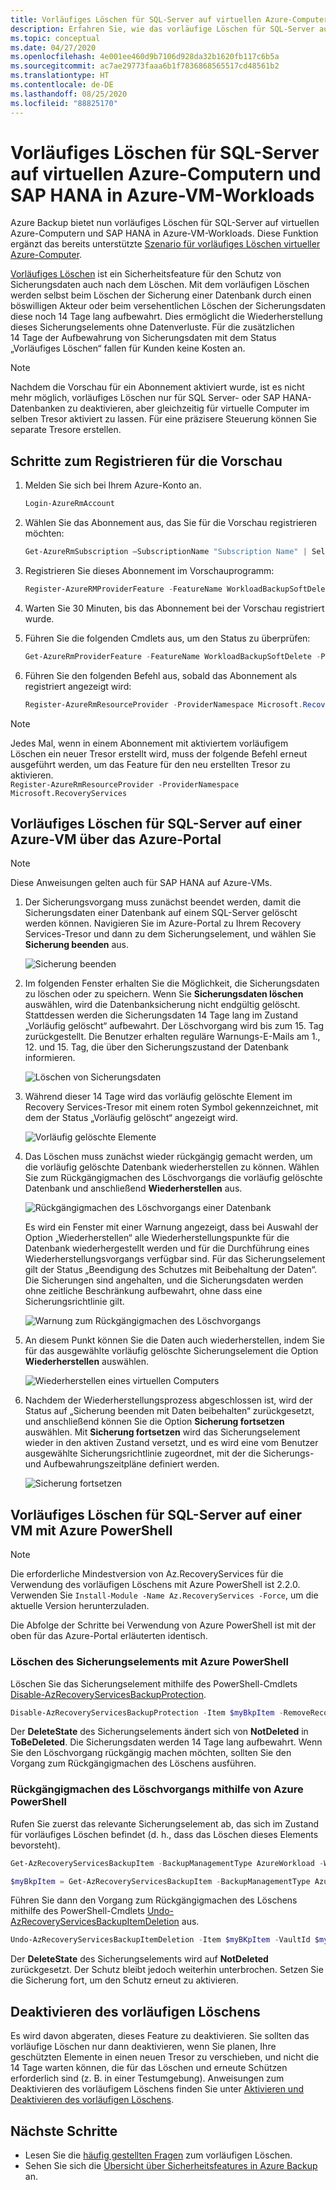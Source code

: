 ```yaml
---
title: Vorläufiges Löschen für SQL-Server auf virtuellen Azure-Computern und SAP HANA in Azure-VM-Workloads
description: Erfahren Sie, wie das vorläufige Löschen für SQL-Server auf virtuellen Azure-Computern und SAP HANA in Azure-VM-Workloads Sicherungen noch sicherer macht.
ms.topic: conceptual
ms.date: 04/27/2020
ms.openlocfilehash: 4e001ee460d9b7106d928da32b1620fb117c6b5a
ms.sourcegitcommit: ac7ae29773faaa6b1f7836868565517cd48561b2
ms.translationtype: HT
ms.contentlocale: de-DE
ms.lasthandoff: 08/25/2020
ms.locfileid: "88825170"
---
```

# <a name="soft-delete-for-sql-server-in-azure-vm-and-sap-hana-in-azure-vm-workloads"></a>Vorläufiges Löschen für SQL-Server auf virtuellen Azure-Computern und SAP HANA in Azure-VM-Workloads

Azure Backup bietet nun vorläufiges Löschen für SQL-Server auf virtuellen Azure-Computern und SAP HANA in Azure-VM-Workloads. Diese Funktion ergänzt das bereits unterstützte [Szenario für vorläufiges Löschen virtueller Azure-Computer](soft-delete-virtual-machines.md).

[Vorläufiges Löschen](backup-azure-security-feature-cloud.md) ist ein Sicherheitsfeature für den Schutz von Sicherungsdaten auch nach dem Löschen. Mit dem vorläufigen Löschen werden selbst beim Löschen der Sicherung einer Datenbank durch einen böswilligen Akteur oder beim versehentlichen Löschen der Sicherungsdaten diese noch 14 Tage lang aufbewahrt. Dies ermöglicht die Wiederherstellung dieses Sicherungselements ohne Datenverluste. Für die zusätzlichen 14 Tage der Aufbewahrung von Sicherungsdaten mit dem Status „Vorläufiges Löschen“ fallen für Kunden keine Kosten an.

>[!NOTE]
>Nachdem die Vorschau für ein Abonnement aktiviert wurde, ist es nicht mehr möglich, vorläufiges Löschen nur für SQL Server- oder SAP HANA-Datenbanken zu deaktivieren, aber gleichzeitig für virtuelle Computer im selben Tresor aktiviert zu lassen. Für eine präzisere Steuerung können Sie separate Tresore erstellen.

## <a name="steps-to-enroll-in-preview"></a>Schritte zum Registrieren für die Vorschau

1. Melden Sie sich bei Ihrem Azure-Konto an.

   ```powershell
   Login-AzureRmAccount
   ```

2. Wählen Sie das Abonnement aus, das Sie für die Vorschau registrieren möchten:

   ```powershell
   Get-AzureRmSubscription –SubscriptionName "Subscription Name" | Select-AzureRmSubscription
   ```

3. Registrieren Sie dieses Abonnement im Vorschauprogramm:

   ```powershell
   Register-AzureRMProviderFeature -FeatureName WorkloadBackupSoftDelete -ProviderNamespace Microsoft.RecoveryServices
   ```

4. Warten Sie 30 Minuten, bis das Abonnement bei der Vorschau registriert wurde.

5. Führen Sie die folgenden Cmdlets aus, um den Status zu überprüfen:

   ```powershell
   Get-AzureRmProviderFeature -FeatureName WorkloadBackupSoftDelete -ProviderNamespace Microsoft.RecoveryServices
   ```

6. Führen Sie den folgenden Befehl aus, sobald das Abonnement als registriert angezeigt wird:

   ```powershell
   Register-AzureRmResourceProvider -ProviderNamespace Microsoft.RecoveryServices
   ```

>[!NOTE]
>Jedes Mal, wenn in einem Abonnement mit aktiviertem vorläufigem Löschen ein neuer Tresor erstellt wird, muss der folgende Befehl erneut ausgeführt werden, um das Feature für den neu erstellten Tresor zu aktivieren.<BR>
> `Register-AzureRmResourceProvider -ProviderNamespace Microsoft.RecoveryServices`

## <a name="soft-delete-for-sql-server-in-azure-vm-using-azure-portal"></a>Vorläufiges Löschen für SQL-Server auf einer Azure-VM über das Azure-Portal

>[!NOTE]
>Diese Anweisungen gelten auch für SAP HANA auf Azure-VMs.

1. Der Sicherungsvorgang muss zunächst beendet werden, damit die Sicherungsdaten einer Datenbank auf einem SQL-Server gelöscht werden können. Navigieren Sie im Azure-Portal zu Ihrem Recovery Services-Tresor und dann zu dem Sicherungselement, und wählen Sie **Sicherung beenden** aus.

   ![Sicherung beenden](./media/soft-delete-sql-saphana-in-azure-vm/stop-backup.png)

2. Im folgenden Fenster erhalten Sie die Möglichkeit, die Sicherungsdaten zu löschen oder zu speichern. Wenn Sie **Sicherungsdaten löschen** auswählen, wird die Datenbanksicherung nicht endgültig gelöscht. Stattdessen werden die Sicherungsdaten 14 Tage lang im Zustand „Vorläufig gelöscht“ aufbewahrt. Der Löschvorgang wird bis zum 15. Tag zurückgestellt. Die Benutzer erhalten reguläre Warnungs-E-Mails am 1., 12. und 15. Tag, die über den Sicherungszustand der Datenbank informieren.

   ![Löschen von Sicherungsdaten](./media/soft-delete-sql-saphana-in-azure-vm/delete-backup-data.png)

3. Während dieser 14 Tage wird das vorläufig gelöschte Element im Recovery Services-Tresor mit einem roten Symbol gekennzeichnet, mit dem der Status „Vorläufig gelöscht“ angezeigt wird.

   ![Vorläufig gelöschte Elemente](./media/soft-delete-sql-saphana-in-azure-vm/soft-deleted-items.png)

4. Das Löschen muss zunächst wieder rückgängig gemacht werden, um die vorläufig gelöschte Datenbank wiederherstellen zu können. Wählen Sie zum Rückgängigmachen des Löschvorgangs die vorläufig gelöschte Datenbank und anschließend **Wiederherstellen** aus.

   ![Rückgängigmachen des Löschvorgangs einer Datenbank](./media/soft-delete-sql-saphana-in-azure-vm/undelete-database.png)

   Es wird ein Fenster mit einer Warnung angezeigt, dass bei Auswahl der Option „Wiederherstellen“ alle Wiederherstellungspunkte für die Datenbank wiederhergestellt werden und für die Durchführung eines Wiederherstellungsvorgangs verfügbar sind. Für das Sicherungselement gilt der Status „Beendigung des Schutzes mit Beibehaltung der Daten“. Die Sicherungen sind angehalten, und die Sicherungsdaten werden ohne zeitliche Beschränkung aufbewahrt, ohne dass eine Sicherungsrichtlinie gilt.

   ![Warnung zum Rückgängigmachen des Löschvorgangs](./media/soft-delete-sql-saphana-in-azure-vm/undelete-warning.png)

5. An diesem Punkt können Sie die Daten auch wiederherstellen, indem Sie für das ausgewählte vorläufig gelöschte Sicherungselement die Option **Wiederherstellen** auswählen.

   ![Wiederherstellen eines virtuellen Computers](./media/soft-delete-sql-saphana-in-azure-vm/restore-vm.png)

6. Nachdem der Wiederherstellungsprozess abgeschlossen ist, wird der Status auf „Sicherung beenden mit Daten beibehalten“ zurückgesetzt, und anschließend können Sie die Option **Sicherung fortsetzen** auswählen. Mit **Sicherung fortsetzen** wird das Sicherungselement wieder in den aktiven Zustand versetzt, und es wird eine vom Benutzer ausgewählte Sicherungsrichtlinie zugeordnet, mit der die Sicherungs- und Aufbewahrungszeitpläne definiert werden.

   ![Sicherung fortsetzen](./media/soft-delete-sql-saphana-in-azure-vm/resume-backup.png)

## <a name="soft-delete-for-sql-server-in-vm-using-azure-powershell"></a>Vorläufiges Löschen für SQL-Server auf einer VM mit Azure PowerShell

>[!NOTE]
>Die erforderliche Mindestversion von Az.RecoveryServices für die Verwendung des vorläufigen Löschens mit Azure PowerShell ist 2.2.0. Verwenden Sie `Install-Module -Name Az.RecoveryServices -Force`, um die aktuelle Version herunterzuladen.

Die Abfolge der Schritte bei Verwendung von Azure PowerShell ist mit der oben für das Azure-Portal erläuterten identisch.

### <a name="delete-the-backup-item-using-azure-powershell"></a>Löschen des Sicherungselements mit Azure PowerShell

Löschen Sie das Sicherungselement mithilfe des PowerShell-Cmdlets [Disable-AzRecoveryServicesBackupProtection](/powershell/module/az.recoveryservices/disable-azrecoveryservicesbackupprotection).

```powershell
Disable-AzRecoveryServicesBackupProtection -Item $myBkpItem -RemoveRecoveryPoints -VaultId $myVaultID -Force
```

Der **DeleteState** des Sicherungselements ändert sich von **NotDeleted** in **ToBeDeleted**. Die Sicherungsdaten werden 14 Tage lang aufbewahrt. Wenn Sie den Löschvorgang rückgängig machen möchten, sollten Sie den Vorgang zum Rückgängigmachen des Löschens ausführen.

### <a name="undoing-the-deletion-operation-using-azure-powershell"></a>Rückgängigmachen des Löschvorgangs mithilfe von Azure PowerShell

Rufen Sie zuerst das relevante Sicherungselement ab, das sich im Zustand für vorläufiges Löschen befindet (d. h., dass das Löschen dieses Elements bevorsteht).

```powershell
Get-AzRecoveryServicesBackupItem -BackupManagementType AzureWorkload -WorkloadType SQLDataBase -VaultId $myVaultID | Where-Object {$_.DeleteState -eq "ToBeDeleted"}

$myBkpItem = Get-AzRecoveryServicesBackupItem -BackupManagementType AzureWorkload -WorkloadType SQLDataBase -VaultId $myVaultID -Name AppVM1
```

Führen Sie dann den Vorgang zum Rückgängigmachen des Löschens mithilfe des PowerShell-Cmdlets [Undo-AzRecoveryServicesBackupItemDeletion](/powershell/module/az.recoveryservices/undo-azrecoveryservicesbackupitemdeletion) aus.

```powershell
Undo-AzRecoveryServicesBackupItemDeletion -Item $myBKpItem -VaultId $myVaultID -Force
```

Der **DeleteState** des Sicherungselements wird auf **NotDeleted** zurückgesetzt. Der Schutz bleibt jedoch weiterhin unterbrochen. Setzen Sie die Sicherung fort, um den Schutz erneut zu aktivieren.

## <a name="how-to-disable-soft-delete"></a>Deaktivieren des vorläufigen Löschens

Es wird davon abgeraten, dieses Feature zu deaktivieren. Sie sollten das vorläufige Löschen nur dann deaktivieren, wenn Sie planen, Ihre geschützten Elemente in einen neuen Tresor zu verschieben, und nicht die 14 Tage warten können, die für das Löschen und erneute Schützen erforderlich sind (z. B. in einer Testumgebung). Anweisungen zum Deaktivieren des vorläufigem Löschens finden Sie unter [Aktivieren und Deaktivieren des vorläufigen Löschens](backup-azure-security-feature-cloud.md#enabling-and-disabling-soft-delete).

## <a name="next-steps"></a>Nächste Schritte

- Lesen Sie die [häufig gestellten Fragen](backup-azure-security-feature-cloud.md#frequently-asked-questions) zum vorläufigen Löschen.
- Sehen Sie sich die [Übersicht über Sicherheitsfeatures in Azure Backup](security-overview.md) an.
